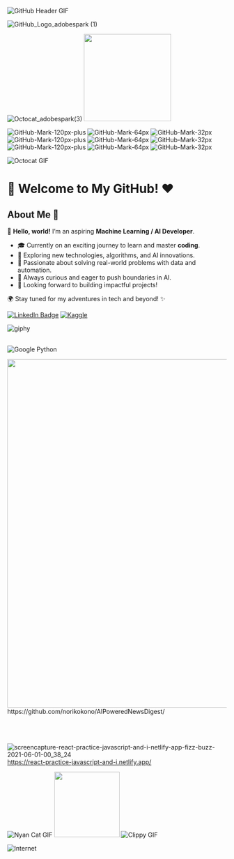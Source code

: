 ![GitHub Header GIF](https://media.giphy.com/headers/GitHub/w8ZJLtJbmuph.gif)

![GitHub_Logo_adobespark (1)](https://user-images.githubusercontent.com/55174696/137061640-69a5dfe0-9564-4cdb-a48f-a9f2a8287e1e.png)


![Octocat_adobespark(3)](https://user-images.githubusercontent.com/55174696/137061475-7e5a64c3-7ff4-4534-bfb3-ed661e73a178.png)
<img src="https://media4.giphy.com/media/v1.Y2lkPTc5MGI3NjExdGRvd2wzODVrc3JoOGYxc2Y5NHhqeW5iaGVwaHQ5bnc3dmt6Z2dpMCZlcD12MV9pbnRlcm5hbF9naWZfYnlfaWQmY3Q9cw/KzJkzjggfGN5Py6nkT/giphy.gif" width="200"/>

![GitHub-Mark-120px-plus](https://user-images.githubusercontent.com/55174696/136914979-49b8cc7c-7bf5-45d2-ba57-1e1f29b6742a.png)
![GitHub-Mark-64px](https://user-images.githubusercontent.com/55174696/136914884-f63451a2-3fd7-400b-b27d-ae43b9291903.png)
![GitHub-Mark-32px](https://user-images.githubusercontent.com/55174696/136915014-f4da1a37-e449-4516-a5bd-0142001ba7c7.png)
![GitHub-Mark-120px-plus](https://user-images.githubusercontent.com/55174696/136914979-49b8cc7c-7bf5-45d2-ba57-1e1f29b6742a.png)
![GitHub-Mark-64px](https://user-images.githubusercontent.com/55174696/136914884-f63451a2-3fd7-400b-b27d-ae43b9291903.png)
![GitHub-Mark-32px](https://user-images.githubusercontent.com/55174696/136915014-f4da1a37-e449-4516-a5bd-0142001ba7c7.png)
![GitHub-Mark-120px-plus](https://user-images.githubusercontent.com/55174696/136914979-49b8cc7c-7bf5-45d2-ba57-1e1f29b6742a.png)
![GitHub-Mark-64px](https://user-images.githubusercontent.com/55174696/136914884-f63451a2-3fd7-400b-b27d-ae43b9291903.png)
![GitHub-Mark-32px](https://user-images.githubusercontent.com/55174696/136915014-f4da1a37-e449-4516-a5bd-0142001ba7c7.png)

![Octocat GIF](https://media.giphy.com/media/wJBYx2Yh84XS4sTzmz/giphy.gif)

# 💖 Welcome to My GitHub! ❤️

## About Me 🎀

👋 **Hello, world!** I’m an aspiring **Machine Learning / AI Developer**.  
- 🎓 Currently on an exciting journey to learn and master **coding**.  
- 🧠 Exploring new technologies, algorithms, and AI innovations.  
- 🔬 Passionate about solving real-world problems with data and automation.  
- 📌 Always curious and eager to push boundaries in AI.  
- 🚀 Looking forward to building impactful projects!  

🌍 Stay tuned for my adventures in tech and beyond! ✨  

 [![LinkedIn Badge](https://img.shields.io/badge/LinkedIn-Profile-informational?style=flat&logo=linkedin&logoColor=white&color=0D76A8)](https://www.linkedin.com/in/noriko-kono/)
 [![Kaggle](https://img.shields.io/badge/Kaggle-035a7d?style=for-the-badge&logo=kaggle&logoColor=white)](https://www.kaggle.com/norikokono)
<br>

![giphy](https://user-images.githubusercontent.com/55174696/136900096-c50a2dfa-7832-49a1-a604-c54cd3cb285f.gif)  
<br>

![Google Python](https://github.com/user-attachments/assets/240c681d-4a99-41b9-8c12-aff4cc4cc0e6)
<br>

<img src="https://github.com/user-attachments/assets/176e6a18-de47-4c37-9895-3dde8d0fa7c3" width="800"> 
https://github.com/norikokono/AIPoweredNewsDigest/ 
<br><br><br><br>

![screencapture-react-practice-javascript-and-i-netlify-app-fizz-buzz-2021-06-01-00_38_24](https://user-images.githubusercontent.com/55174696/120286322-f658b100-c272-11eb-9f31-c7d94de3b61d.png)
https://react-practice-javascript-and-i.netlify.app/


<!---
norikokono/norikokono is a ✨ special ✨ repository because its `README.md` (this file) appears on your GitHub profile.
You can click the Preview link to take a look at your changes.
--->
![Nyan Cat GIF](https://media0.giphy.com/media/v1.Y2lkPTc5MGI3NjExaGR2YTE0a3doNWh3YTNqOGlmeTZrZmx6NXI4bnZyb2tuaXloajVjayZlcD12MV9pbnRlcm5hbF9naWZfYnlfaWQmY3Q9Zw/sIIhZliB2McAo/giphy.gif)
<img src="https://media0.giphy.com/media/v1.Y2lkPTc5MGI3NjExZmJjNGFtcG54MTlkZWMwMGJtMjBxeTRjZ2toY3djaWFwbnJxNGJtbCZlcD12MV9pbnRlcm5hbF9naWZfYnlfaWQmY3Q9cw/U2LqsKYUCXCZp5u2jP/giphy.gif" width="150">
![Clippy GIF](https://media.giphy.com/media/v1.Y2lkPTc5MGI3NjExNzNwNjhsdDhhYm5iaGp6NXNiZmkxYzNnaHU5cXdlYnkzb3hpOWxpaSZlcD12MV9naWZzX3NlYXJjaCZjdD1n/13V60VgE2ED7oc/giphy.gif)

![Internet](https://media3.giphy.com/media/v1.Y2lkPTc5MGI3NjExanpqcm1zMGVva2hvNXNnZXViZ3dycmg0MWV1cXY5dzE5ejI3M3NtMiZlcD12MV9pbnRlcm5hbF9naWZfYnlfaWQmY3Q9Zw/QWkuGmMgphvmE/giphy.gif)
